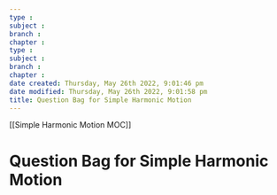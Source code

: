 ```yaml
---
type : 
subject : 
branch :
chapter :
type : 
subject : 
branch :
chapter :
date created: Thursday, May 26th 2022, 9:01:46 pm
date modified: Thursday, May 26th 2022, 9:01:58 pm
title: Question Bag for Simple Harmonic Motion
---
```

[[Simple Harmonic Motion MOC]]

# Question Bag for Simple Harmonic Motion
